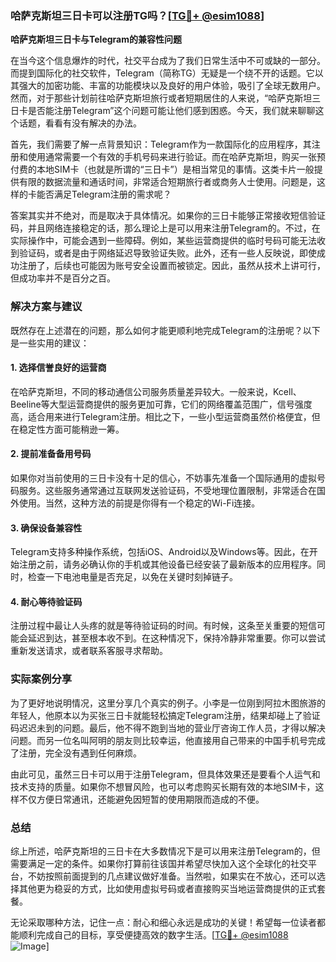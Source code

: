 ### 哈萨克斯坦三日卡可以注册TG吗？[[TG💪+ @esim1088](https://t.me/s/esim1088)]

**哈萨克斯坦三日卡与Telegram的兼容性问题**

在当今这个信息爆炸的时代，社交平台成为了我们日常生活中不可或缺的一部分。而提到国际化的社交软件，Telegram（简称TG）无疑是一个绕不开的话题。它以其强大的加密功能、丰富的功能模块以及良好的用户体验，吸引了全球无数用户。然而，对于那些计划前往哈萨克斯坦旅行或者短期居住的人来说，“哈萨克斯坦三日卡是否能注册Telegram”这个问题可能让他们感到困惑。今天，我们就来聊聊这个话题，看看有没有解决的办法。

首先，我们需要了解一点背景知识：Telegram作为一款国际化的应用程序，其注册和使用通常需要一个有效的手机号码来进行验证。而在哈萨克斯坦，购买一张预付费的本地SIM卡（也就是所谓的“三日卡”）是相当常见的事情。这类卡片一般提供有限的数据流量和通话时间，非常适合短期旅行者或商务人士使用。问题是，这样的卡能否满足Telegram注册的需求呢？

答案其实并不绝对，而是取决于具体情况。如果你的三日卡能够正常接收短信验证码，并且网络连接稳定的话，那么理论上是可以用来注册Telegram的。不过，在实际操作中，可能会遇到一些障碍。例如，某些运营商提供的临时号码可能无法收到验证码，或者是由于网络延迟导致验证失败。此外，还有一些人反映说，即使成功注册了，后续也可能因为账号安全设置而被锁定。因此，虽然从技术上讲可行，但成功率并不是百分之百。

### 解决方案与建议

既然存在上述潜在的问题，那么如何才能更顺利地完成Telegram的注册呢？以下是一些实用的建议：

#### 1. **选择信誉良好的运营商**
   在哈萨克斯坦，不同的移动通信公司服务质量差异较大。一般来说，Kcell、Beeline等大型运营商提供的服务更加可靠，它们的网络覆盖范围广，信号强度高，适合用来进行Telegram注册。相比之下，一些小型运营商虽然价格便宜，但在稳定性方面可能稍逊一筹。

#### 2. **提前准备备用号码**
   如果你对当前使用的三日卡没有十足的信心，不妨事先准备一个国际通用的虚拟号码服务。这些服务通常通过互联网发送验证码，不受地理位置限制，非常适合在国外使用。当然，这种方法的前提是你得有一个稳定的Wi-Fi连接。

#### 3. **确保设备兼容性**
   Telegram支持多种操作系统，包括iOS、Android以及Windows等。因此，在开始注册之前，请务必确认你的手机或其他设备已经安装了最新版本的应用程序。同时，检查一下电池电量是否充足，以免在关键时刻掉链子。

#### 4. **耐心等待验证码**
   注册过程中最让人头疼的就是等待验证码的时间。有时候，这条至关重要的短信可能会延迟到达，甚至根本收不到。在这种情况下，保持冷静非常重要。你可以尝试重新发送请求，或者联系客服寻求帮助。

### 实际案例分享

为了更好地说明情况，这里分享几个真实的例子。小李是一位刚到阿拉木图旅游的年轻人，他原本以为买张三日卡就能轻松搞定Telegram注册，结果却碰上了验证码迟迟未到的问题。最后，他不得不跑到当地的营业厅咨询工作人员，才得以解决问题。而另一位名叫阿明的朋友则比较幸运，他直接用自己带来的中国手机号完成了注册，完全没有遇到任何麻烦。

由此可见，虽然三日卡可以用于注册Telegram，但具体效果还是要看个人运气和技术支持的质量。如果你不想冒风险，也可以考虑购买长期有效的本地SIM卡，这样不仅方便日常通讯，还能避免因短暂的使用期限而造成的不便。

### 总结

综上所述，哈萨克斯坦的三日卡在大多数情况下是可以用来注册Telegram的，但需要满足一定的条件。如果你打算前往该国并希望尽快加入这个全球化的社交平台，不妨按照前面提到的几点建议做好准备。当然啦，如果实在不放心，还可以选择其他更为稳妥的方式，比如使用虚拟号码或者直接购买当地运营商提供的正式套餐。

无论采取哪种方法，记住一点：耐心和细心永远是成功的关键！希望每一位读者都能顺利完成自己的目标，享受便捷高效的数字生活。[[TG💪+ @esim1088](https://t.me/s/esim1088) ![Image](https://i.postimg.cc/4NQfJmqS/Snipaste-2025-05-13-00-14-12.png)]